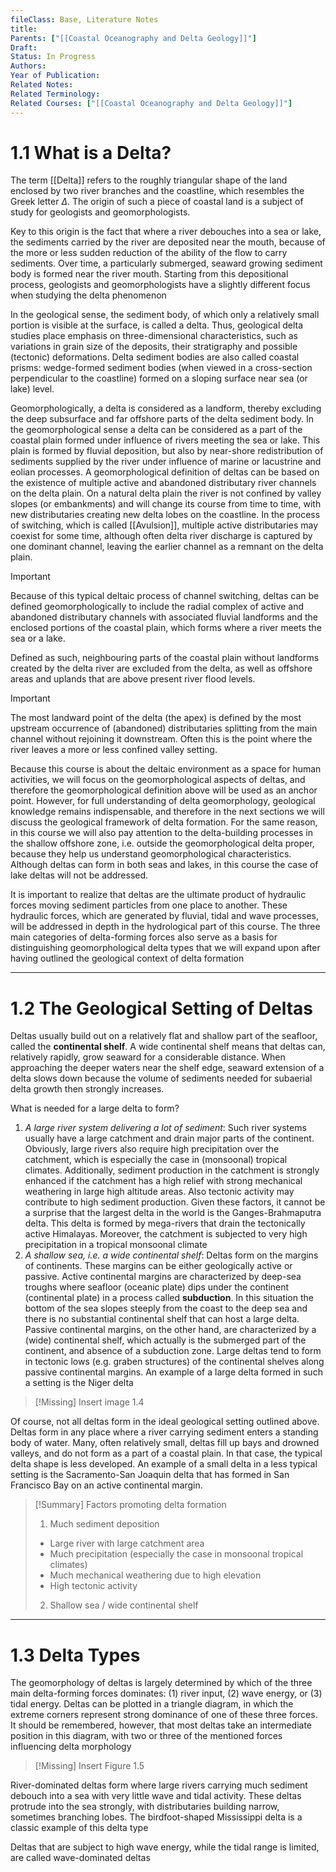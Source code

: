 ```yaml
---
fileClass: Base, Literature Notes
title: 
Parents: ["[[Coastal Oceanography and Delta Geology]]"]
Draft: 
Status: In Progress
Authors: 
Year of Publication: 
Related Notes: 
Related Terminology: 
Related Courses: ["[[Coastal Oceanography and Delta Geology]]"]
---
```

# 1.1 What is a Delta?
The term [[Delta]] refers to the roughly triangular shape of the land enclosed by two river branches and the coastline, which resembles the Greek letter $\Delta$. The origin of such a piece of coastal land is a subject of study for geologists and geomorphologists.

Key to this origin is the fact that where a river debouches into a sea or lake, the sediments carried by the river are deposited near the mouth, because of the more or less sudden reduction of the ability of the flow to carry sediments. Over time, a particularly submerged, seaward growing sediment body is formed near the river mouth. Starting from this depositional process, geologists and geomorphologists have a slightly different focus when studying the delta phenomenon

In the geological sense, the sediment body, of which only a relatively small portion is visible at the surface, is called a delta. Thus, geological delta studies place emphasis on three-dimensional characteristics, such as variations in grain size of the deposits, their stratigraphy and possible (tectonic) deformations. Delta sediment bodies are also called coastal prisms: wedge-formed sediment bodies (when viewed in a cross-section perpendicular to the coastline) formed on a sloping surface near sea (or lake) level. 

Geomorphologically, a delta is considered as a landform, thereby excluding the deep subsurface and far offshore parts of the delta sediment body. In the geomorphological sense a delta can be considered as a part of the coastal plain formed under influence of rivers meeting the sea or lake. This plain is formed by fluvial deposition, but also by near-shore redistribution of sediments supplied by the river under influence of marine or lacustrine and eolian processes. A geomorphological definition of deltas can be based on the existence of multiple active and abandoned distributary river channels on the delta plain. On a natural delta plain the river is not confined by valley slopes (or embankments) and will change its course from time to time, with new distributaries creating new delta lobes on the coastline. In the process of switching, which is called [[Avulsion]], multiple active distributaries may coexist for some time, although often delta river discharge is captured by one dominant channel, leaving the earlier channel as a remnant on the delta plain. 

>[!Important]
>Because of this typical deltaic process of channel switching, deltas can be defined geomorphologically to include the radial complex of active and abandoned distributary channels with associated fluvial landforms and the enclosed portions of the coastal plain, which forms where a river meets the sea or a lake. 

Defined as such, neighbouring parts of the coastal plain without landforms created by the delta river are excluded from the delta, as well as offshore areas and uplands that are above present river flood levels. 

>[!Important]
>The most landward point of the delta (the apex) is defined by the most upstream occurrence of (abandoned) distributaries splitting from the main channel without rejoining it downstream. Often this is the point where the river leaves a more or less confined valley setting. 

Because this course is about the deltaic environment as a space for human activities, we will focus on the geomorphological aspects of deltas, and therefore the geomorphological definition above will be used as an anchor point. However, for full understanding of delta geomorphology, geological knowledge remains indispensable, and therefore in the next sections we will discuss the geological framework of delta formation. For the same reason, in this course we will also pay attention to the delta-building processes in the shallow offshore zone, i.e. outside the geomorphological delta proper, because they help us understand geomorphological characteristics. Although deltas can form in both seas and lakes, in this course the case of lake deltas will not be addressed. 

It is important to realize that deltas are the ultimate product of hydraulic forces moving sediment particles from one place to another. These hydraulic forces, which are generated by fluvial, tidal and wave processes, will be addressed in depth in the hydrological part of this course. The three main categories of delta-forming forces also serve as a basis for distinguishing geomorphological delta types that we will expand upon after having outlined the geological context of delta formation

---
# 1.2 The Geological Setting of Deltas
Deltas usually build out on a relatively flat and shallow part of the seafloor, called the **continental shelf**. A wide continental shelf means that deltas can, relatively rapidly, grow seaward for a considerable distance. When approaching the deeper waters near the shelf edge, seaward extension of a delta slows down because the volume of sediments needed for subaerial delta growth then strongly increases.

What is needed for a large delta to form?
1. *A large river system delivering a lot of sediment*: Such river systems usually have a large catchment and drain major parts of the continent. Obviously, large rivers also require high precipitation over the catchment, which is especially the case in (monsoonal) tropical climates. Additionally, sediment production in the catchment is strongly enhanced if the catchment has a high relief with strong mechanical weathering in large high altitude areas. Also tectonic activity may contribute to high sediment production. Given these factors, it cannot be a surprise that the largest delta in the world is the Ganges-Brahmaputra delta. This delta is formed by mega-rivers that drain the tectonically active Himalayas. Moreover, the catchment is subjected to very high precipitation in a tropical monsoonal climate
2. *A shallow sea, i.e. a wide continental shelf*: Deltas form on the margins of continents. These margins can be either geologically active or passive. Active continental margins are characterized by deep-sea troughs where seafloor (oceanic plate) dips under the continent (continental plate) in a process called **subduction**. In this situation the bottom of the sea slopes steeply from the coast to the deep sea and there is no substantial continental shelf that can host a large delta. Passive continental margins, on the other hand, are characterized by a (wide) continental shelf, which actually is the submerged part of the continent, and absence of a subduction zone. Large deltas tend to form in tectonic lows (e.g. graben structures) of the continental shelves along passive continental margins. An example of a large delta formed in such a setting is the Niger delta

>[!Missing]
>Insert image 1.4

Of course, not all deltas form in the ideal geological setting outlined above. Deltas form in any place where a river carrying sediment enters a standing body of water. Many, often relatively small, deltas fill up bays and drowned valleys, and do not form as a part of a coastal plain. In that case, the typical delta shape is less developed. An example of a small delta in a less typical setting is the Sacramento-San Joaquin delta that has formed in San Francisco Bay on an active continental margin. 

>[!Summary]
>Factors promoting delta formation
>1. Much sediment deposition
>   - Large river with large catchment area
>   - Much precipitation (especially the case in monsoonal tropical climates)
>   - Much mechanical weathering due to high elevation
>   - High tectonic activity
>2. Shallow sea / wide continental shelf

---
# 1.3 Delta Types
The geomorphology of deltas is largely determined by which of the three main delta-forming forces dominates: (1) river input, (2) wave energy, or (3) tidal energy. Deltas can be plotted in a triangle diagram, in which the extreme corners represent strong dominance of one of these three forces. It should be remembered, however, that most deltas take an intermediate position in this diagram, with two or three of the mentioned forces influencing delta morphology

>[!Missing]
>Insert Figure 1.5

River-dominated deltas form where large rivers carrying much sediment debouch into a sea with very little wave and tidal activity. These deltas protrude into the sea strongly, with distributaries building narrow, sometimes branching lobes. The birdfoot-shaped Mississippi delta is a classic example of this delta type

Deltas that are subject to high wave energy, while the tidal range is limited, are called wave-dominated deltas